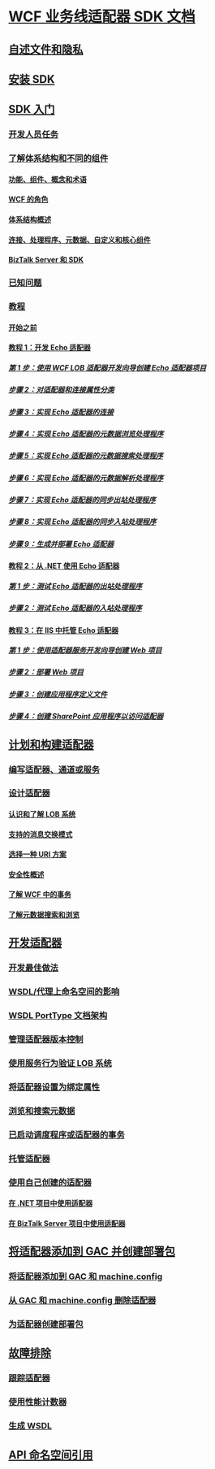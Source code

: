 # [WCF 业务线适配器 SDK 文档](microsoft-wcf-line-of-business-adapter-sdk-documentation.md)
## [自述文件和隐私](readme-and-privacy-in-the-wcf-lob-adapter-sdk.md)
## [安装 SDK](install-the-wcf-lob-adapter-sdk.md)
## [SDK 入门](get-started-with-the-with-the-wcf-lob-adapter-sdk.md)
### [开发人员任务](common-developer-tasks-for-the-wcf-lob-adapter-sdk.md)
### [了解体系结构和不同的组件](understand-the-architecture-and-different-components-of-the-wcf-lob-adapter-sdk.md)
#### [功能、组件、概念和术语](what-is-the-windows-communication-foundation-line-of-business-adapter-sdk.md)
#### [WCF 的角色](read-how-wcf-is-used-by-the-wcf-lob-adapter-sdk.md)
#### [体系结构概述](architecture-overview-of-the-wcf-lob-adapter-sdk.md)
#### [连接、处理程序、元数据、自定义和核心组件](key-components-of-the-wcf-lob-adapter-sdk.md)
#### [BizTalk Server 和 SDK](using-biztalk-server-and-the-wcf-lob-adapter-sdk.md)
### [已知问题](known-issues-with-the-wcf-lob-adapter-sdk.md)
### [教程](tutorials-to-learn-the-wcf-lob-adapter-sdk.md)
#### [开始之前](prequisities-for-the-wcf-lob-adapter-sdk-tutorials.md)
#### [教程 1：开发 Echo 适配器](tutorial-1-develop-the-echo-adapter.md)
##### [第 1 步：使用 WCF LOB 适配器开发向导创建 Echo 适配器项目](step-1-use-the-wcf-lob-adapter-development-wizard-to-create-the-echo-adapter.md)
##### [步骤 2：对适配器和连接属性分类](step-2-categorize-the-adapter-and-connection-properties.md)
##### [步骤 3：实现 Echo 适配器的连接](step-3-implement-the-connection-for-the-echo-adapter.md)
##### [步骤 4：实现 Echo 适配器的元数据浏览处理程序](step-4-implement-the-metadata-browse-handler-for-the-echo-adapter.md)
##### [步骤 5：实现 Echo 适配器的元数据搜索处理程序](step-5-implement-the-metadata-search-handler-for-the-echo-adapter.md)
##### [步骤 6：实现 Echo 适配器的元数据解析处理程序](step-6-implement-the-metadata-resolve-handler-for-the-echo-adapter.md)
##### [步骤 7：实现 Echo 适配器的同步出站处理程序](step-7-implement-the-synchronous-outbound-handler-for-the-echo-adapter.md)
##### [步骤 8：实现 Echo 适配器的同步入站处理程序](step-8-implement-the-synchronous-inbound-handler-for-the-echo-adapter.md)
##### [步骤 9：生成并部署 Echo 适配器](step-9-build-and-deploy-the-echo-adapter.md)
#### [教程 2：从 .NET 使用 Echo 适配器](tutorial-2-consume-the-echo-adapter-from-net.md)
##### [第 1 步：测试 Echo 适配器的出站处理程序](step-1-test-outbound-handler-of-the-echo-adapter.md)
##### [步骤 2：测试 Echo 适配器的入站处理程序](step-2-test-inbound-handler-of-the-echo-adapter.md)
#### [教程 3：在 IIS 中托管 Echo 适配器](tutorial-3-hosting-the-echo-adapter-in-iis.md)
##### [第 1 步：使用适配器服务开发向导创建 Web 项目](step-1-use-the-adapter-service-development-wizard-to-create-the-web-project.md)
##### [步骤 2：部署 Web 项目](step-2-deploy-the-web-project.md)
##### [步骤 3：创建应用程序定义文件](step-3-create-an-application-definition-file.md)
##### [步骤 4：创建 SharePoint 应用程序以访问适配器](step-4-create-a-sharepoint-application-to-access-the-adapter.md)
## [计划和构建适配器](plan-and-design-an-adapter-using-the-wcf-lob-adapter-sdk.md)
### [编写适配器、通道或服务](difference-between-adapter-channel-and-service-in-the-wcf-lob-adapter-sdk.md)
### [设计适配器](plan-and-design-your-adapter-using-the-wcf-lob-adapter-sdk.md)
#### [认识和了解 LOB 系统](understand-the-lob-system-with-the-wcf-lob-adapter-sdk.md)
#### [支持的消息交换模式](view-the-supported-message-exchange-patterns-in-the-wcf-lob-adapter-sdk.md)
#### [选择一种 URI 方案](select-a-uri-scheme-and-addressing-format-when-using-the-wcf-lob-adapter-sdk.md)
#### [安全性概述](understand-wcf-security-on-the-adapter-created-with-the-wcf-lob-adapter-sdk.md)
#### [了解 WCF 中的事务](atomic-consistent-isolated-durable-transactions-with-the-wcf-lob-adapter-sdk.md)
#### [了解元数据搜索和浏览](about-metadata-search-and-browse-with-your-wcf-lob-adapter-sdk-adapter.md)
## [开发适配器](develop-or-create-your-adapter-using-the-wcf-lob-adapter-sdk.md)
### [开发最佳做法](development-best-practices-using-the-wcf-lob-adapter-sdk.md)
### [WSDL/代理上命名空间的影响](use-namespaces-with-the-wsdl-proxy-in-the-wcf-lob-adapter-sdk.md)
### [WSDL PortType 文档架构](describe-the-wsdl-porttype-documentation-schema-with-the-wcf-lob-adapter-sdk.md)
### [管理适配器版本控制](manage-adapter-versioning-with-the-wcf-lob-adapter-sdk.md)
### [使用服务行为验证 LOB 系统](use-a-service-behavior-to-enter-credentials-with-the-wcf-lob-adapter-sdk.md)
### [将适配器设置为绑定属性](expose-adapter-settings-as-a-binding-property-using-the-wcf-lob-adapter-sdk.md)
### [浏览和搜索元数据](browse-and-search-metadata-using-the-wcf-lob-adapter-sdk.md)
### [已启动调度程序或适配器的事务](dispatcher-initiated-or-adapter-initiated-transactions-in-wcf-lob-adapter-sdk.md)
### [托管适配器](host-an-adapter-in-iis-using-the-wcf-lob-adapter-sdk.md)
### [使用自己创建的适配器](consume-an-adapter-created-using-the-wcf-lob-adapter-sdk.md)
#### [在 .NET 项目中使用适配器](consume-a-wcf-lob-adapter-sdk-adapter-in-a-net-project.md)
#### [在 BizTalk Server 项目中使用适配器](consume-a-wcf-lob-adapter-sdk-adapter-in-a-biztalk-server-project.md)
## [将适配器添加到 GAC 并创建部署包](deploy-adapter-using-the-wcf-lob-adapter-sdk.md)
### [将适配器添加到 GAC 和 machine.config](deploy-an-adapter-using-the-wcf-lob-adapter-sdk.md)
### [从 GAC 和 machine.config 删除适配器](undeploy-an-adapter-using-the-wcf-lob-adapter-sdk.md)
### [为适配器创建部署包](create-a-deployment-package-with-the-wcf-lob-adapter-sdk.md)
## [故障排除](troubleshoot-adapter-created-using-the-wcf-lob-adapter-sdk.md)
### [跟踪适配器](trace-an-adapter-with-the-wcf-lob-adapter-sdk.md)
### [使用性能计数器](use-performance-counters-with-the-wcf-lob-adapter-sdk.md)
### [生成 WSDL](generate-wsdl-with-the-wcf-lob-adapter-sdk.md)
## [API 命名空间引用](https://docs.microsoft.com/dotnet/api/?view=bts-wcf-lob-sdk)